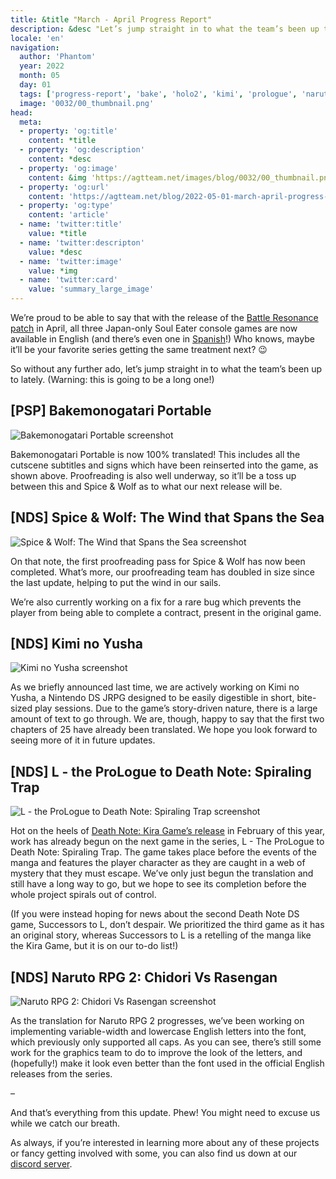 ```yaml
---
title: &title "March - April Progress Report"
description: &desc "Let’s jump straight in to what the team’s been up to lately. (Warning: this is going to be a long one!)"
locale: 'en'
navigation:
  author: 'Phantom'
  year: 2022
  month: 05
  day: 01
  tags: ['progress-report', 'bake', 'holo2', 'kimi', 'prologue', 'naruto']
  image: '0032/00_thumbnail.png'
head:
  meta:
  - property: 'og:title'
    content: *title
  - property: 'og:description'
    content: *desc
  - property: 'og:image'
    content: &img 'https://agtteam.net/images/blog/0032/00_thumbnail.png'
  - property: 'og:url'
    content: 'https://agtteam.net/blog/2022-05-01-march-april-progress-report'
  - property: 'og:type'
    content: 'article'
  - name: 'twitter:title'
    value: *title
  - name: 'twitter:descripton'
    value: *desc
  - name: 'twitter:image'
    value: *img
  - name: 'twitter:card'
    value: 'summary_large_image'
---
```


We’re proud to be able to say that with the release of the [Battle Resonance patch](/resonance) in April, all three Japan-only Soul Eater console games are now available in English (and there’s even one in [Spanish](http://www.romhacking.net/translations/6149/)!) Who knows, maybe it’ll be your favorite series getting the same treatment next? 😉

So without any further ado, let’s jump straight in to what the team’s been up to lately. (Warning: this is going to be a long one!)  

## \[PSP\] Bakemonogatari Portable

![Bakemonogatari Portable screenshot](/images/blog/0032/683038801626644480_0.jpg)

Bakemonogatari Portable is now 100% translated! This includes all the cutscene subtitles and signs which have been reinserted into the game, as shown above. Proofreading is also well underway, so it’ll be a toss up between this and Spice & Wolf as to what our next release will be.  


## \[NDS\] Spice & Wolf: The Wind that Spans the Sea

![Spice & Wolf: The Wind that Spans the Sea screenshot](/images/blog/0032/683038801626644480_1.png)

On that note, the first proofreading pass for Spice & Wolf has now been completed. What’s more, our proofreading team has doubled in size since the last update, helping to put the wind in our sails.

We’re also currently working on a fix for a rare bug which prevents the player from being able to complete a contract, present in the original game.


## \[NDS\] Kimi no Yusha

![Kimi no Yusha screenshot](/images/blog/0032/683038801626644480_2.png)

As we briefly announced last time, we are actively working on Kimi no Yusha, a Nintendo DS JRPG designed to be easily digestible in short, bite-sized play sessions. Due to the game’s story-driven nature, there is a large amount of text to go through. We are, though, happy to say that the first two chapters of 25 have already been translated. We hope you look forward to seeing more of it in future updates.  


## \[NDS\] L - the ProLogue to Death Note: Spiraling Trap

![L - the ProLogue to Death Note: Spiraling Trap screenshot](/images/blog/0032/683038801626644480_3.png)

Hot on the heels of [Death Note: Kira Game’s release](/kiragame) in February of this year, work has already begun on the next game in the series, L - The ProLogue to Death Note: Spiraling Trap. The game takes place before the events of the manga and features the player character as they are caught in a web of mystery that they must escape. We’ve only just begun the translation and still have a long way to go, but we hope to see its completion before the whole project spirals out of control.  

(If you were instead hoping for news about the second Death Note DS game, Successors to L, don’t despair. We prioritized the third game as it has an original story, whereas Successors to L is a retelling of the manga like the Kira Game, but it is on our to-do list!)


## \[NDS\] Naruto RPG 2: Chidori Vs Rasengan

![Naruto RPG 2: Chidori Vs Rasengan screenshot](/images/blog/0032/683038801626644480_4.png)

As the translation for Naruto RPG 2 progresses, we’ve been working on implementing variable-width and lowercase English letters into the font, which previously only supported all caps. As you can see, there’s still some work for the graphics team to do to improve the look of the letters, and (hopefully!) make it look even better than the font used in the official English releases from the series.  

–

And that’s everything from this update. Phew! You might need to excuse us while we catch our breath.

As always, if you’re interested in learning more about any of these projects or fancy getting involved with some, you can also find us down at our [discord server](https://discord.gg/UUF7Zbm).
